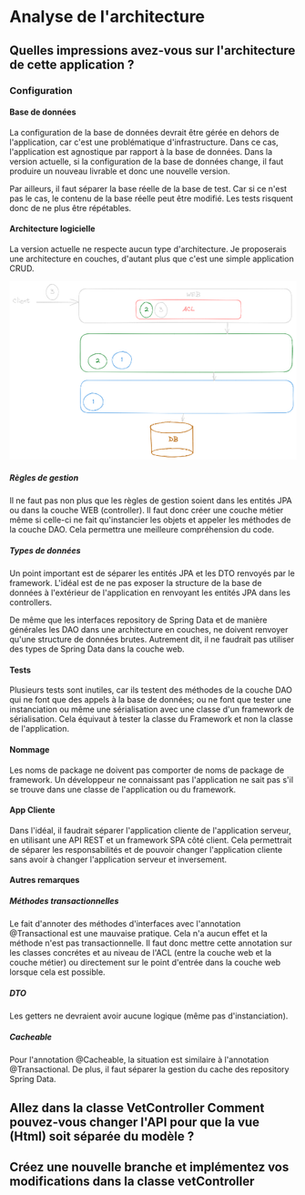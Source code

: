 # Analyse de l'architecture

## Quelles impressions avez-vous sur l'architecture de cette application ?

### Configuration 

#### Base de données

La configuration de la base de données devrait être gérée en dehors de l'application, car c'est une problématique d'infrastructure.
Dans ce cas, l'application est agnostique par rapport à la base de données.
Dans la version actuelle, si la configuration de la base de données change, il faut produire un nouveau livrable et donc une nouvelle version.

Par ailleurs, il faut séparer la base réelle de la base de test.
Car si ce n'est pas le cas, le contenu de la base réelle peut être modifié.
Les tests risquent donc de ne plus être répétables.

#### Architecture logicielle

La version actuelle ne respecte aucun type d'architecture. 
Je proposerais une architecture en couches, d'autant plus que c'est une simple application CRUD.

![Layered Architecture](layered-archi.png "Layered Architecture")

##### Règles de gestion
Il ne faut pas non plus que les règles de gestion soient dans les entités JPA ou dans la couche WEB (controller).
Il faut donc créer une couche métier même si celle-ci ne fait qu'instancier les objets et appeler les méthodes de la couche DAO.
Cela permettra une meilleure compréhension du code.

##### Types de données

Un point important est de séparer les entités JPA et les DTO renvoyés par le framework. 
L'idéal est de ne pas exposer la structure de la base de données à l'extérieur de l'application en renvoyant les entités JPA dans les controllers.

De même que les interfaces repository de Spring Data et de manière générales les DAO dans une architecture en couches,
ne doivent renvoyer qu'une structure de données brutes.
Autrement dit, il ne faudrait pas utiliser des types de Spring Data dans la couche web.

#### Tests

Plusieurs tests sont inutiles, car ils testent des méthodes de la couche DAO qui ne font que des appels à la base de données;
ou ne font que tester une instanciation ou même une sérialisation avec une classe d'un framework de sérialisation.
Cela équivaut à tester la classe du Framework et non la classe de l'application.

#### Nommage

Les noms de package ne doivent pas comporter de noms de package de framework.
Un développeur ne connaissant pas l'application ne sait pas s'il se trouve dans une classe de l'application ou du framework.

#### App Cliente

Dans l'idéal, il faudrait séparer l'application cliente de l'application serveur, en utilisant une API REST et un framework SPA côté client.
Cela permettrait de séparer les responsabilités et de pouvoir changer l'application cliente sans avoir à changer l'application serveur et inversement.

#### Autres remarques 

##### Méthodes transactionnelles

Le fait d'annoter des méthodes d'interfaces avec l'annotation @Transactional est une mauvaise pratique.
Cela n'a aucun effet et la méthode n'est pas transactionnelle.
Il faut donc mettre cette annotation sur les classes concrétes 
et au niveau de l'ACL (entre la couche web et la couche métier) 
ou directement sur le point d'entrée dans la couche web lorsque cela est possible.

##### DTO

Les getters ne devraient avoir aucune logique (même pas d'instanciation).


##### Cacheable

Pour l'annotation @Cacheable, la situation est similaire à l'annotation @Transactional.
De plus, il faut séparer la gestion du cache des repository Spring Data.  


## Allez dans la classe VetController Comment pouvez-vous changer l'API pour que la vue (Html) soit séparée du modèle ?

## Créez une nouvelle branche et implémentez vos modifications dans la classe vetController
